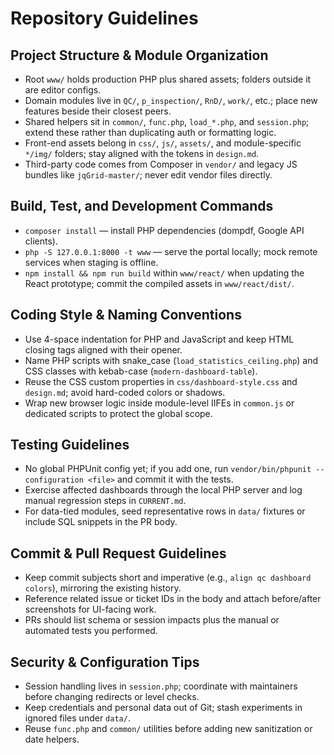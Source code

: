 # Repository Guidelines

## Project Structure & Module Organization
- Root `www/` holds production PHP plus shared assets; folders outside it are editor configs.
- Domain modules live in `QC/`, `p_inspection/`, `RnD/`, `work/`, etc.; place new features beside their closest peers.
- Shared helpers sit in `common/`, `func.php`, `load_*.php`, and `session.php`; extend these rather than duplicating auth or formatting logic.
- Front-end assets belong in `css/`, `js/`, `assets/`, and module-specific `*/img/` folders; stay aligned with the tokens in `design.md`.
- Third-party code comes from Composer in `vendor/` and legacy JS bundles like `jqGrid-master/`; never edit vendor files directly.

## Build, Test, and Development Commands
- `composer install` — install PHP dependencies (dompdf, Google API clients).
- `php -S 127.0.0.1:8000 -t www` — serve the portal locally; mock remote services when staging is offline.
- `npm install && npm run build` within `www/react/` when updating the React prototype; commit the compiled assets in `www/react/dist/`.

## Coding Style & Naming Conventions
- Use 4-space indentation for PHP and JavaScript and keep HTML closing tags aligned with their opener.
- Name PHP scripts with snake_case (`load_statistics_ceiling.php`) and CSS classes with kebab-case (`modern-dashboard-table`).
- Reuse the CSS custom properties in `css/dashboard-style.css` and `design.md`; avoid hard-coded colors or shadows.
- Wrap new browser logic inside module-level IIFEs in `common.js` or dedicated scripts to protect the global scope.

## Testing Guidelines
- No global PHPUnit config yet; if you add one, run `vendor/bin/phpunit --configuration <file>` and commit it with the tests.
- Exercise affected dashboards through the local PHP server and log manual regression steps in `CURRENT.md`.
- For data-tied modules, seed representative rows in `data/` fixtures or include SQL snippets in the PR body.

## Commit & Pull Request Guidelines
- Keep commit subjects short and imperative (e.g., `align qc dashboard colors`), mirroring the existing history.
- Reference related issue or ticket IDs in the body and attach before/after screenshots for UI-facing work.
- PRs should list schema or session impacts plus the manual or automated tests you performed.

## Security & Configuration Tips
- Session handling lives in `session.php`; coordinate with maintainers before changing redirects or level checks.
- Keep credentials and personal data out of Git; stash experiments in ignored files under `data/`.
- Reuse `func.php` and `common/` utilities before adding new sanitization or date helpers.
